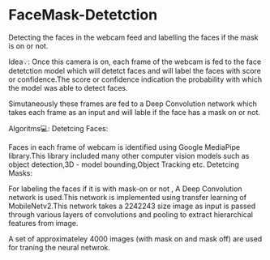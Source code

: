 # FaceMask-Detetction
Detecting the faces in the webcam feed and labelling the faces if the mask is on or not.

Idea💡:
Once this camera is on, each frame of the webcam is fed to the face detetction model which will detetct faces and will label the faces with score or confidence.The score or confidence indication the probability with which the model was able to detect faces.

Simutaneously these frames are fed to a Deep Convolution network which takes each frame as an input and will lable if the face has a mask on or not.

Algoritms💻:
Detetcing Faces:

Faces in each frame of webcam is identified using Google MediaPipe library.This library included many other computer vision models such as object detection,3D - model bounding,Object Tracking etc.
Detetcing Masks:

For labeling the faces if it is with mask-on or not , A Deep Convolution network is used.This network is implemented using transfer learning of MobileNetv2.This network takes a 2242243 size image as input is passed through various layers of convolutions and pooling to extract hierarchical features from image.

A set of approximateley 4000 images (with mask on and mask off) are used for traning the neural netwrok.


